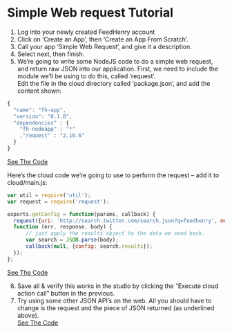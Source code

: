 Simple Web request Tutorial
=====================

1) Log into your newly created FeedHenry account  
2) Click on ‘Create an App’, then ‘Create an App From Scratch’.  
3) Call your app ‘Simple Web Request’, and give it a description.    
4) Select next, then finish.  
5) We’re going to write some NodeJS code to do a simple web request, and return raw JSON into our application. First, we need to include the module we’ll be using to do this, called ‘request’.  
Edit the file in the cloud directory called ‘package.json’, and add the content shown:  
```javascript
{
  "name": "fh-app",
  "version": "0.1.0",
  "dependencies" : {
    "fh-nodeapp" : "*"
    ,"request" : "2.16.6"
  }
}
```  
[See The Code](https://github.com/learnhenry/Simple-Web-Request/commit/1eed15f034205762ee4e6387d92e054a953f1831)
  
Here’s the cloud code we’re going to use to perform the request – add it to cloud/main.js:
```javascript
var util = require('util');
var request = require('request');

exports.getConfig = function(params, callback) {
  request({uri: 'http://search.twitter.com/search.json?q=feedhenry', method: 'GET'},
  function (err, response, body) {
      // just apply the results object to the data we send back.
      var search = JSON.parse(body);
      callback(null, {config: search.results});
  });
};
```  
  
[See The Code](https://github.com/learnhenry/Simple-Web-Request/commit/4079d32cc2392202a8fe83071478496cd2a52bb8)  

6) Save all & verify this works in the studio by clicking the “Execute cloud action call” button in the previous.  
7) Try using some other JSON API’s on the web. All you should have to change is the request and the piece of JSON returned (as underlined above).  
[See The Code](https://github.com/learnhenry/Simple-Web-Request/commit/598111bbd870f1944751afe54b6996720f382f37)
